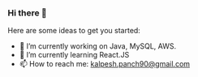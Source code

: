 ### Hi there 👋

<!--
**kpanchbhai-mdsol/kpanchbhai-mdsol** is a ✨ _special_ ✨ repository because its `README.md` (this file) appears on your GitHub profile.
-->
Here are some ideas to get you started:

- 🔭 I’m currently working on Java, MySQL, AWS.
- 🌱 I’m currently learning React.JS
- 📫 How to reach me: kalpesh.panch90@gmail.com
